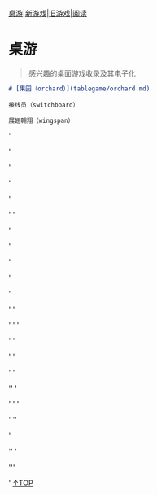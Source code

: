 # 

[桌游](tablegame.md)|[新游戏](newgame.md)|[旧游戏](oldgame.md)|[阅读](reading.md)

# 桌游

>感兴趣的桌面游戏收录及其电子化

```markdown
# [果园（orchard）](tablegame/orchard.md)

```

```
接线员（switchboard）
```


```
展翅翱翔（wingspan）
```

'

'

'

'

'

'
'


'

'

'


'

'

'
'

'
'
'


'
'

'
'



'
'


''
'

'
'
'


'
''

'

''
'

'''

'
[↑TOP](#)
